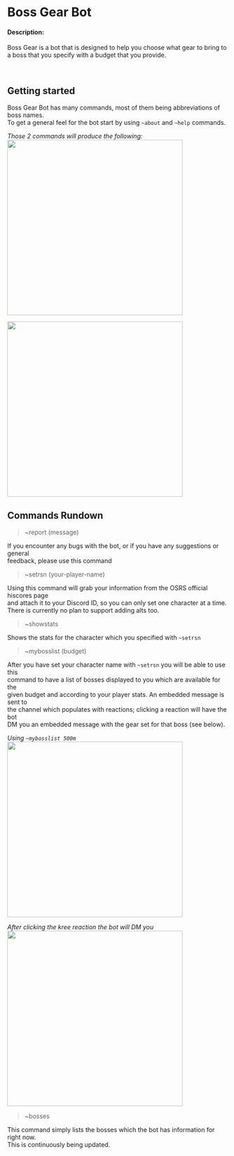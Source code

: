 # Boss Gear Bot

#### Description:

Boss Gear is a bot that is designed to help you choose what gear to bring to a boss that you specify with a budget that you provide.

<br/>

## Getting started
Boss Gear Bot has many commands, most of them being abbreviations of boss names.  
To get a general feel for the bot start by using `~about` and `~help` commands.

*Those 2 commands will produce the following:*  
<img src="https://i.gyazo.com/9b3d5b48461bbed454cfa66cb11c54a7.png" width="400">

<img src="https://i.gyazo.com/4752f8c65b33ce3aac2bea1984a3a3b4.png" width="400">



## Commands Rundown
> ~report (message)  

If you encounter any bugs with the bot, or if you have any suggestions or general  
feedback, please use this command

> ~setrsn (your-player-name)  

Using this command will grab your information from the OSRS official hiscores page  
and attach it to your Discord ID, so you can only set one character at a time.  
There is currently no plan to support adding alts too.

> ~showstats  

Shows the stats for the character which you specified with `~setrsn`

> ~mybosslist (budget)  

After you have set your character name with `~setrsn` you will be able to use this  
command to have a list of bosses displayed to you which are available for the  
given budget and according to your player stats. An embedded message is sent to  
the channel which populates with reactions; clicking a reaction will have the bot  
DM you an embedded message with the gear set for that boss (see below).

*Using `~mybosslist 500m`*  
<img src="https://i.gyazo.com/a04b0b7b54fdf69bea9c42a5934d52d7.png" width="400">


*After clicking the kree reaction the bot will DM you*
<img src="https://i.gyazo.com/15f6ffa06fb6a5245881387ec7042d2c.png" width="400">
<br />

> ~bosses  

This command simply lists the bosses which the bot has information for right now.  
This is continuously being updated.